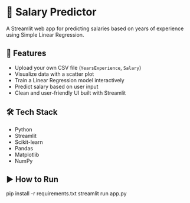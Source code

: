 # 💼 Salary Predictor
A Streamlit web app for predicting salaries based on years of experience using Simple Linear Regression.

## 🚀 Features
- Upload your own CSV file (`YearsExperience`, `Salary`)
- Visualize data with a scatter plot
- Train a Linear Regression model interactively
- Predict salary based on user input
- Clean and user-friendly UI built with Streamlit

## 🛠️ Tech Stack
- Python
- Streamlit
- Scikit-learn
- Pandas
- Matplotlib
- NumPy

## ▶️ How to Run
pip install -r requirements.txt
streamlit run app.py  
